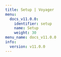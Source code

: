 ```yaml
---
title: Setup | Voyager
menu:
  docs_v11.0.0:
    identifier: setup
    name: Setup
    weight: 30
menu_name: docs_v11.0.0
info:
  version: v11.0.0
---
```


